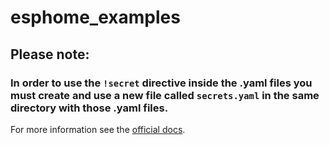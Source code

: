 # esphome_examples

## Please note:
### In order to use the ```!secret``` directive inside the .yaml files you must create and use a new file called ```secrets.yaml``` in the same directory with those .yaml files.

For more information see the [official docs](https://esphome.io/guides/faq.html?highlight=secret#tips-for-using-esphomeyaml).
